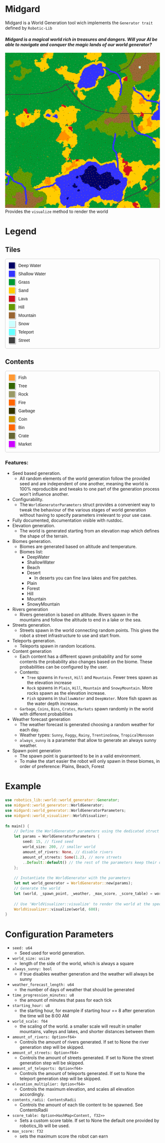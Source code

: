 # Midgard

Midgard is a World Generation tool wich implements the `Generator trait` defined by `Robotic-Lib`

#### *Midgard is a magical world rich in treasures and dangers. Will your AI be able to navigate and conquer the magic lands of our world generator?*

![](misc/world_render.png)
Provides the `visualize` method to render the world

<style>
.legend {
    font-family: Arial, sans-serif;
    padding: 10px;
    border: 1px solid #ccc;
    border-radius: 5px;
}

.legend-item {
    display: flex;
    align-items: center;
    margin-bottom: 5px;
}

.color-box {
    border-style: solid;
    border-width: 1px;
    border-color: white;
    box-shadow: 2px 2px 2px 0px #b3b3b3;
    width: 20px;
    height: 20px;
    margin-right: 10px;
}
</style>

# Legend
## Tiles
<div class="legend">
    <div class="legend-item">
        <div class="color-box" style="background-color: #000066;"></div>
        Deep Water
    </div>
    <div class="legend-item">
        <div class="color-box" style="background-color: #3333ff;"></div>
        Shallow Water
    </div>
    <div class="legend-item">
        <div class="color-box" style="background-color: #009933;"></div>
        Grass
    </div>
    <div class="legend-item">
        <div class="color-box" style="background-color: #ffcc00;"></div>
        Sand
    </div>
    <div class="legend-item">
        <div class="color-box" style="background-color: #cf1020;"></div>
        Lava
    </div>
    <div class="legend-item">
        <div class="color-box" style="background-color: #669900;"></div>
        Hill
    </div>
    <div class="legend-item">
        <div class="color-box" style="background-color: #996633;"></div>
        Mountain
    </div>
    <div class="legend-item">
        <div class="color-box" style="background-color: #ccffff;"></div>
        Snow
    </div>
    <div class="legend-item">
        <div class="color-box" style="background-color: #66ffff;"></div>
        Teleport
    </div>
    <div class="legend-item">
        <div class="color-box" style="background-color: #404040;"></div>
        Street
    </div>
</div>

## Contents

<div class="legend">
    <div class="legend-item">
        <div class="color-box" style="background-color: #ff9933;"></div>
        Fish
    </div>
    <div class="legend-item">
        <div class="color-box" style="background-color: #336600;"></div>
        Tree
    </div>
    <div class="legend-item">
        <div class="color-box" style="background-color: #999966;"></div>
        Rock
    </div>
    <div class="legend-item">
        <div class="color-box" style="background-color: #ff6600;"></div>
        Fire
    </div>
    <div class="legend-item">
        <div class="color-box" style="background-color: #333300;"></div>
        Garbage
    </div>
    <div class="legend-item">
        <div class="color-box" style="background-color: #cc9900ff;"></div>
        Coin
    </div>
    <div class="legend-item">
        <div class="color-box" style="background-color: #ff6600;"></div>
        Bin
    </div>
    <div class="legend-item">
        <div class="color-box" style="background-color: #666633;"></div>
        Crate
    </div>
    <div class="legend-item">
        <div class="color-box" style="background-color: #cc00ff;"></div>
        Market
    </div>
</div>

### Features:
- Seed based generation.
    - All random elements of the world generation follow the provided seed and are independent of one another,
      meaning the world is 100% reproducible and tweaks to one part of the generation process won't influence 
      another.
- Configurability.
    - The `WorldGeneratorParameters` struct provides a convenient way to tweak the behaviour of the various
      stages of world generation without having to specify parameters irrelevant to your use case.
- Fully documented, documentation visible with rustdoc.
- Elevation generation.
    - The world is generated starting from an elevation map which defines the shape of the terrain.
- Biomes generation.
    - Biomes are generated based on altitude and temperature.
    - Biomes list:
        - DeepWater
        - ShallowWater
        - Beach
        - Desert
          - In deserts you can fine lava lakes and fire patches.
        - Plain
        - Forest
        - Hill
        - Mountain
        - SnowyMountain
- Rivers generation
    - Rivers generation is based on altitude. Rivers spawn in the mountains and follow the altitude to end in a lake or the sea.
- Streets generation.
    - Streets spawn in the world connecting random points. This gives the robot a street infrastructure to use and start from.
- Teleports generation.
    - Teleports spawn in random locations.
- Content generation
    - Each content has a different spawn probability and for some contents the probability also changes based on the biome.
      These probabilities can be configured by the user.
    - Contents:
        - `Tree` spawns in `Forest`, `Hill` and `Mountain`. Fewer trees spawn as the elevation increase
        - `Rock` spawns in `Plain`, `Hill`, `Mountain` and `SnowyMountain`. More rocks spawn as the elevation increase.
        - `Fish` spawns in `ShallowWater` and `DeepWater`. More fish spawn as the water depth increase.
    - `Garbage`, `Coins`, `Bins`, `Crates`, `Markets` spawn randomly in the world with different probabilities
- Weather forecast generation
    - The weather forecast is generated choosing a random weather for each day.
    - Weather types: `Sunny`, `Foggy`, `Rainy`, `TrentinoSnow`, `TropicalMonsoon`
    - `always_sunny` is a parameter that allow to generate an always sunny weather.
- Spawn point generation
    - The spawn point is guaranteed to be in a valid environment.
    - To make the start easier the robot will only spawn in these biomes, in order of preference: Plains, Beach, Forest


# Example

```rust
use robotics_lib::world::world_generator::Generator;
use midgard::world_generator::WorldGenerator;
use midgard::world_generator::WorldGeneratorParameters;
use midgard::world_visualizer::WorldVisualizer;

fn main() {
    // Define the WorldGenerator parameters using the dedicated struct
    let params = WorldGeneratorParameters {
        seed: 15, // fixed seed
        world_size: 200, // smaller world
        amount_of_rivers: None, // disable rivers
        amount_of_streets: Some(1.2), // more streets
        ..Default::default() // the rest of the parameters keep their default value
    };

    // Instantiate the WorldGenerator with the parameters
    let mut world_generator = WorldGenerator::new(params);
    // Generate the world
    let (world, _spawn_point, _weather, _max_score, _score_table) = world_generator.gen();

    // Use 'WorldVisualizer::visualize' to render the world at the specified resolution
    WorldVisualizer::visualize(world, 600);
}
```

# Configuration Parameters

- `seed: u64`
  - Seed used for world generation.
- `world_size: usize`
  - length of the side of the world, which is always a square
- `always_sunny: bool`
  - if true disables weather generation and the weather will always be sunny
- `weather_forecast_length: u64`
  - the number of days of weather that should be generated
- `time_progression_minutes: u8`
  - the amount of minutes that pass for each tick
- `starting_hour: u8`
  - the starting hour, for example if starting hour == 8 after generation the time will be 8:00 AM
- `world_scale: f64`
  - the scaling of the world. a smaller scale will result in smaller mountains, valleys and lakes, 
   and shorter distances between them
- `amount_of_rivers: Option<f64>`
  - Controls the amount of rivers generated. If set to None the river generation step will be skipped.
- `amount_of_streets: Option<f64>`
  - Controls the amount of streets generated. If set to None the street generation step will be skipped.
- `amount_of_teleports: Option<f64>`
  - Controls the amount of teleports generated. If set to None the teleport generation step will be skipped.
- `elevation_multiplier: Option<f64>`
  - Controls the maximum elevation, and scales all elevation accordingly.
- `contents_radii: ContentsRadii`
  - Controls the amount of each tile content to be spawned. See ContentsRadii
- `score_table: Option<HashMap<Content, f32>>`
  - Sets a custom score table. If set to None the default one provided by robotics_lib will be used.
- `max_score: f32`
  - sets the maximum score the robot can earn
